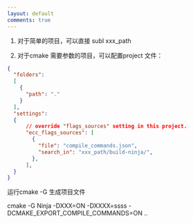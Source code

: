 ```yaml
---
layout: default
comments: true
---
```


1. 对于简单的项目，可以直接 subl xxx_path

2. 对于cmake 需要参数的项目，可以配置project 文件：

```json
{
  "folders":
  [
    {
      "path": "."
    }
  ],
  "settings":
  {
      // override "flags_sources" setting in this project.
      "ecc_flags_sources": [
        {
          "file": "compile_commands.json",
          "search_in": "xxx_path/build-ninja/",
        },
      ],
  }
}

```

运行cmake -G 生成项目文件

cmake -G Ninja -DXXX=ON -DXXXX=ssss -DCMAKE_EXPORT_COMPILE_COMMANDS=ON ..